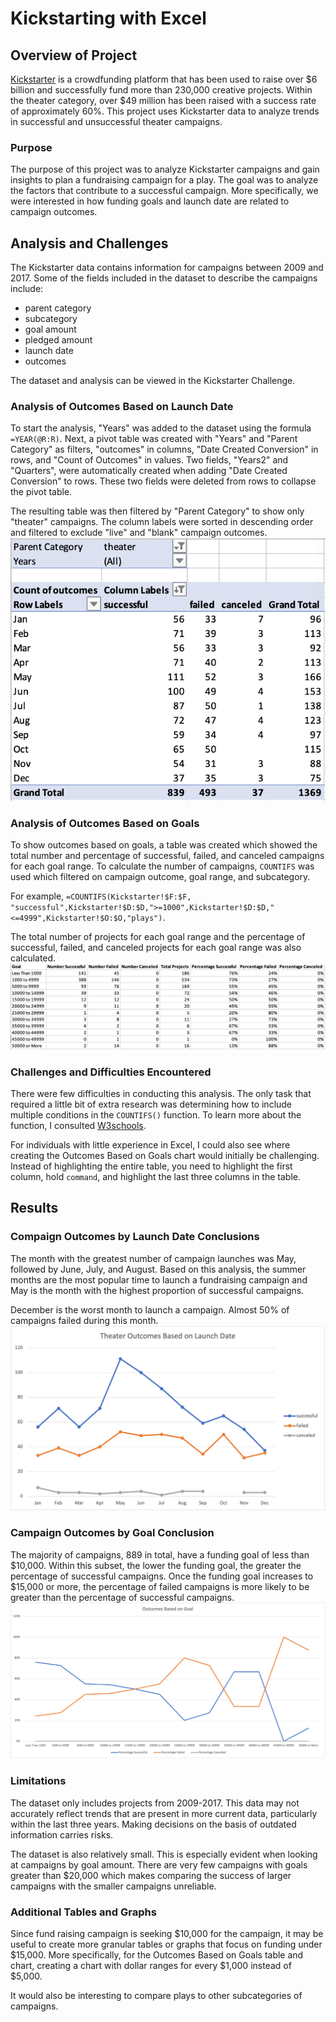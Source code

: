 # Kickstarting with Excel

## Overview of Project
[Kickstarter](https://www.kickstarter.com/?ref=ksr-redirect-kickstarter_today) is a crowdfunding platform that has been used to raise over $6 billion and successfully fund more than 230,000 creative projects. Within the theater category, over $49 million has been raised with a success rate of approximately 60%. This project uses Kickstarter data to analyze trends in successful and unsuccessful theater campaigns.

### Purpose
The purpose of this project was to analyze Kickstarter campaigns and gain insights to plan a fundraising campaign for a play. The goal was to analyze the factors that contribute to a successful campaign. More specifically, we were interested in how funding goals and launch date are related to campaign outcomes.

## Analysis and Challenges
The Kickstarter data contains information for campaigns between 2009 and 2017. Some of the fields included in the dataset to describe the campaigns include: 
* parent category
* subcategory
* goal amount
* pledged amount
* launch date
* outcomes

The dataset and analysis can be viewed in the Kickstarter Challenge.

### Analysis of Outcomes Based on Launch Date
To start the analysis, "Years" was added to the dataset using the formula `=YEAR(@R:R)`. Next, a pivot table was created with "Years" and "Parent Category" as filters, "outcomes" in columns, "Date Created Conversion" in rows, and "Count of Outcomes" in values. Two fields, "Years2" and "Quarters", were automatically created when adding "Date Created Conversion" to rows. These two fields were deleted from rows to collapse the pivot table.

The resulting table was then filtered by "Parent Category" to show only "theater" campaigns. The column labels were sorted in descending order and filtered to exclude "live" and "blank" campaign outcomes. 
![Pivot Table](/Resources/PivotTable.png)

### Analysis of Outcomes Based on Goals
To show outcomes based on goals, a table was created which showed the total number and percentage of successful, failed, and canceled campaigns for each goal range. To calculate the number of campaigns, `COUNTIFS` was used which filtered on campaign outcome, goal range, and subcategory. 

For example, `=COUNTIFS(Kickstarter!$F:$F, "successful",Kickstarter!$D:$D,">=1000",Kickstarter!$D:$D,"<=4999",Kickstarter!$O:$O,"plays")`. 

The total number of projects for each goal range and the percentage of successful, failed, and canceled projects for each goal range was also calculated.
![Table](/Resources/Table.png)

### Challenges and Difficulties Encountered
There were few difficulties in conducting this analysis. The only task that required a little bit of extra research was determining how to include multiple conditions in the `COUNTIFS()` function. To learn more about the function, I consulted [W3schools](https://www.w3schools.com/excel/excel_countifs.php).

For individuals with little experience in Excel, I could also see where creating the Outcomes Based on Goals chart would initially be challenging. Instead of highlighting the entire table, you need to highlight the first column, hold `command`, and highlight the last three columns in the table.


## Results

### Compaign Outcomes by Launch Date Conclusions
The month with the greatest number of campaign launches was May, followed by June, July, and August. Based on this analysis, the summer months are the most popular time to launch a fundraising campaign and May is the month with the highest proportion of successful campaigns. 

December is the worst month to launch a campaign. Almost 50% of campaigns failed during this month. 
![Outcomes by Launch Date](/Resources/Theater_Outcomes_vs_Launch.png)

### Campaign Outcomes by Goal Conclusion
The majority of campaigns, 889 in total, have a funding goal of less than $10,000. Within this subset, the lower the funding goal, the greater the percentage of successful campaigns. Once the funding goal increases to $15,000 or more, the percentage of failed campaigns is more likely to be greater than the percentage of successful campaigns. 
![Outcomes by Goal](/Resources/Outcomes_vs_Goals.png)

### Limitations
The dataset only includes projects from 2009-2017. This data may not accurately reflect trends that are present in more current data, particularly within the last three years. Making decisions on the basis of outdated information carries risks.

The dataset is also relatively small. This is especially evident when looking at campaigns by goal amount. There are very few campaigns with goals greater than $20,000 which makes comparing the success of larger campaigns with the smaller campaigns unreliable. 

### Additional Tables and Graphs
Since fund raising campaign is seeking $10,000 for the campaign, it may be useful to create more granular tables or graphs that focus on funding under $15,000. More specifically, for the Outcomes Based on Goals table and chart, creating a chart with dollar ranges for every $1,000 instead of $5,000. 

It would also be interesting to compare plays to other subcategories of campaigns. 
